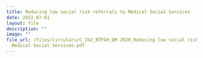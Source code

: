 ```yaml
---
title: Reducing low social risk referrals to Medical Social Services
date: 2022-07-01
layout: file
description: ""
image: ""
file_url: /files/circulars/C_242_NTFGH_QM 2020_Reducing low social risk referrals to
  Medical Social Services.pdf
---
```

